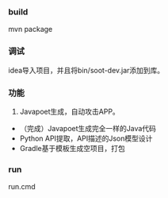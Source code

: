 ### build
mvn package

### 调试
idea导入项目，并且将bin/soot-dev.jar添加到库。

### 功能
1. Javapoet生成，自动攻击APP。
- （完成）Javapoet生成完全一样的Java代码
- Python API提取，API描述的Json模型设计
- Gradle基于模板生成空项目，打包

### run
run.cmd